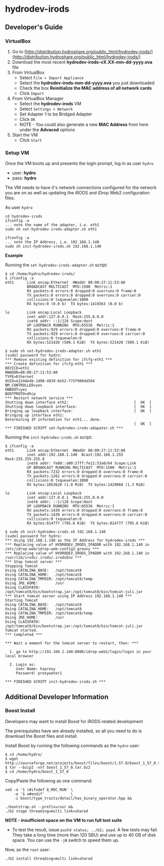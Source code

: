 # hydrodev-irods

## Developer's Guide

### VirtualBox

1. Go to [http://distribution.hydroshare.org/public_html/hydrodev-irods/](http://distribution.hydroshare.org/public_html/hydrodev-irods/)
2. Download the most recent **hydrodev-irods-vX.XX-mm-dd-yyyy.ova** file
3. From VirtualBox
    - Select `File > Import Appliance`
    - Select the **hydrodev-irods-mm-dd-yyyy.ova** you just downloaded
    - Check the box **Reinitialize the MAC address of all network cards**
    - Click `Import`
4. From VirtualBox Manager
    - Select the **hydrodev-irods** VM
    - Select `Settings > Network`
    - Set Adapter 1 to be Bridged Adapter
    - Click `OK`
    - NOTE - You could also generate a new **MAC Address** from here under the **Advaced** options
5. Start the VM
    - Click `Start`

  
### Setup VM 

Once the VM boots up and presents the login prompt, log in as user `hydro`

- user: **hydro**
- pass: **hydro**

The VM needs to have it's network connections configured for the network you are on as well as updating the iRODS and iDrop Web2 configuration files.

As user `hydro`

```
cd hydrodev-irods
ifconfig -a
... note the name of the adapter, i.e. eth1
sudo sh set-hydrodev-irods-adapter.sh eth1

ifconfig -a
... note the IP Address, i.e. 192.168.1.140
sudo sh init-hydrodev-irods.sh 192.168.1.140
```

**Example**

Running the `set-hydrodev-irods-adapter.sh` script:

```
$ cd /home/hydro/hydrodev-irods/
$ ifconfig -a
eth1      Link encap:Ethernet  HWaddr 08:00:27:11:53:A0
          BROADCAST MULTICAST  MTU:1500  Metric:1
          RX packets:0 errors:0 dropped:0 overruns:0 frame:0
          TX packets:0 errors:0 dropped:0 overruns:0 carrier:0
          collisions:0 txqueuelen:1000
          RX bytes:0 (0.0 b)  TX bytes:1419363 (0.0 b)

lo        Link encap:Local Loopback
          inet addr:127.0.0.1  Mask:255.0.0.0
          inet6 addr: ::1/128 Scope:Host
          UP LOOPBACK RUNNING  MTU:65536  Metric:1
          RX packets:929 errors:0 dropped:0 overruns:0 frame:0
          TX packets:929 errors:0 dropped:0 overruns:0 carrier:0
          collisions:0 txqueuelen:0
          RX bytes:521420 (509.1 KiB)  TX bytes:521420 (509.1 KiB)
          
$ sudo sh set-hydrodev-irods-adapter.sh eth1
[sudo] password for hydro:
*** Remove existing definition for ifcfg-eth1 ***
*** Create definition for ifcfg-eth1 ***
DEVICE=eth1
HWADDR=08:00:27:11:53:A0
TYPE=Ethernet
UUID=e224de4b-1d98-4839-8e52-f75f9004d584
NM_CONTROLLED=yes
ONBOOT=yes
BOOTPROTO=dhcp
*** Restart network service ***
Shutting down interface eth2:                              [  OK  ]
Shutting down loopback interface:                          [  OK  ]
Bringing up loopback interface:                            [  OK  ]
Bringing up interface eth1:
Determining IP information for eth1... done.
                                                           [  OK  ]
*** FINISHED SCRIPT set-hydrodev-irods-adapater.sh ***          
```

Running the `init-hydrodev-irods.sh` script:

```
$ ifconfig -a
eth1      Link encap:Ethernet  HWaddr 08:00:27:11:53:A0
          inet addr:192.168.1.140  Bcast:192.168.1.255  Mask:255.255.255.0
          inet6 addr: fe80::a00:27ff:fe11:53a0/64 Scope:Link
          UP BROADCAST RUNNING MULTICAST  MTU:1500  Metric:1
          RX packets:7232 errors:0 dropped:0 overruns:0 frame:0
          TX packets:1261 errors:0 dropped:0 overruns:0 carrier:0
          collisions:0 txqueuelen:1000
          RX bytes:1053620 (1.0 MiB)  TX bytes:1429068 (1.3 MiB)

lo        Link encap:Local Loopback
          inet addr:127.0.0.1  Mask:255.0.0.0
          inet6 addr: ::1/128 Scope:Host
          UP LOOPBACK RUNNING  MTU:65536  Metric:1
          RX packets:1439 errors:0 dropped:0 overruns:0 frame:0
          TX packets:1439 errors:0 dropped:0 overruns:0 carrier:0
          collisions:0 txqueuelen:0
          RX bytes:814777 (795.6 KiB)  TX bytes:814777 (795.6 KiB)

$ sudo sh init-hydrodev-irods.sh 192.168.1.140
[sudo] password for hydro:
*** Using 192.168.1.140 as the IP Address for hydrodev-irods ***
*** Replacing value of HYDRODEV_IRODS_IPADDR with 192.168.1.140 in /etc/idrop-web/idrop-web-config2.groovy ***
*** Replacing value of HYDRODEV_IRODS_IPADDR with 192.168.1.140 in /var/lib/irods/.irods/.irodsEnv ***
*** Stop tomcat server ***
Stopping Tomcat
Using CATALINA_BASE:   /opt/tomcat8
Using CATALINA_HOME:   /opt/tomcat8
Using CATALINA_TMPDIR: /opt/tomcat8/temp
Using JRE_HOME:        /usr
Using CLASSPATH:       /opt/tomcat8/bin/bootstrap.jar:/opt/tomcat8/bin/tomcat-juli.jar
*** Start tomcat server using IP Address 192.168.1.140 ***
Starting Tomcat
Using CATALINA_BASE:   /opt/tomcat8
Using CATALINA_HOME:   /opt/tomcat8
Using CATALINA_TMPDIR: /opt/tomcat8/temp
Using JRE_HOME:        /usr
Using CLASSPATH:       /opt/tomcat8/bin/bootstrap.jar:/opt/tomcat8/bin/tomcat-juli.jar
Tomcat started.
*** Completed ***

*** Wait a moment for the tomcat server to restart, then: ***

  1. go to http://192.168.1.140:8080/idrop-web2/login/login in your local browser

  2. Login as:
     User Name: hsproxy
     Password: proxywater1

*** FINISHED SCRIPT init-hydrodev-irods.sh ***
```

## Additional Developer Information

### Boost Install

Developers may want to install Boost for iRODS related development

The prerequisites have are already installed, so all you need to do is download the Boost files and install.

Install Boost by running the following commands as the `hydro` user:

```
$ cd /home/hydro/
$ wget http://sourceforge.net/projects/boost/files/boost/1.57.0/boost_1_57_0.tar.bz2
$ tar --bzip2 -xvf boost_1_57_0.tar.bz2
$ cd /home/hydro/boost_1_57_0
```
Copy/Paste the following as one command:

```
sed -e '1 i#ifndef Q_MOC_RUN' \
    -e '$ a#endif'            \
    -i boost/type_traits/detail/has_binary_operator.hpp &&
    
./bootstrap.sh --prefix=/usr &&
./b2 stage threading=multi link=shared
```

**NOTE - insufficient space on the VM to run full test suite** 

- To test the result, issue `pushd status; ../b2; popd`. A few tests may fail. They take a long time (more than 120 SBU) and use up to 40 GB of disk space. You can use the `-jN` switch to speed them up.

Now, as the `root` user:

```
./b2 install threading=multi link=shared
```